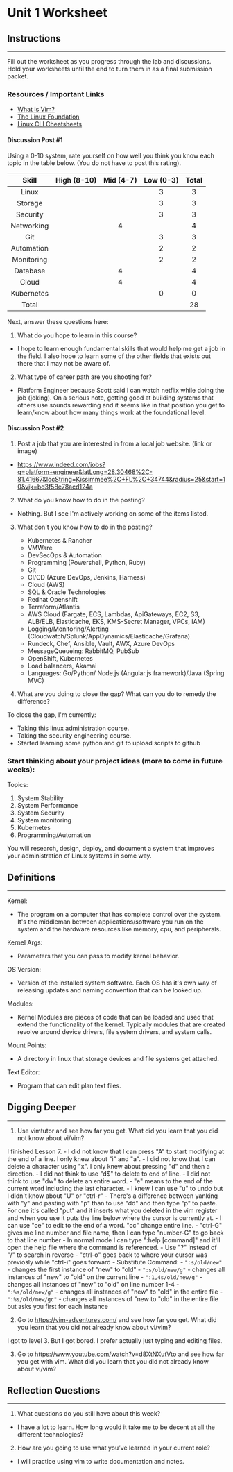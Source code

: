 # Unit 1 Worksheet

## Instructions

---

Fill out the worksheet as you progress through the lab and discussions.
Hold your worksheets until the end to turn them in as a final submission packet.

### Resources / Important Links

- [What is Vim?](https://github.com/vim/vim)
- [The Linux Foundation](https://www.linux.org/pages/download/)
- [Linux CLI Cheatsheets](https://www.digitalocean.com/community/tutorials/linux-commands)

#### Discussion Post #1

Using a 0-10 system, rate yourself on how well you think you know each topic in the table below. (You do not have to post this rating).

|   Skill    | High (8-10) | Mid (4-7) | Low (0-3) | Total |
| :--------: | :---------: | :-------: | :-------: | :---: |
|   Linux    |             |           |     3     |   3   |
|  Storage   |             |           |     3     |   3   |
|  Security  |             |           |     3     |   3   |
| Networking |             |     4     |           |   4   |
|    Git     |             |           |     3     |   3   |
| Automation |             |           |     2     |   2   |
| Monitoring |             |           |     2     |   2   |
|  Database  |             |     4     |           |   4   |
|   Cloud    |             |     4     |           |   4   |
| Kubernetes |             |           |     0     |   0   |
|   Total    |             |           |           |   28  |


Next, answer these questions here:

1. What do you hope to learn in this course?
 - I hope to learn enough fundamental skills that would help me get a job in the field. I also hope to learn some of the other fields that exists out there that I may not be aware of.

2. What type of career path are you shooting for?
 - Platform Engineer because Scott said I can watch netflix while doing the job (joking). On a serious note, getting good at building systems that others use sounds rewarding and it seems like in that position you get to learn/know about how many things work at the foundational level.

#### Discussion Post #2

1. Post a job that you are interested in from a local job website. (link or image)
 - https://www.indeed.com/jobs?q=platform+engineer&latLong=28.30468%2C-81.41667&locString=Kissimmee%2C+FL%2C+34744&radius=25&start=10&vjk=bd3f58e78acd124a

2. What do you know how to do in the posting?
 - Nothing.  But I see I'm actively working on some of the items listed.

3. What don't you know how to do in the posting?

    - Kubernetes & Rancher
    - VMWare
    - DevSecOps & Automation
    - Programming (Powershell, Python, Ruby)
    - Git
    - CI/CD (Azure DevOps, Jenkins, Harness)
    - Cloud (AWS)
    - SQL & Oracle Technologies
    - Redhat Openshift
    - Terraform/Atlantis
    - AWS Cloud (Fargate, ECS, Lambdas, ApiGateways, EC2, S3, ALB/ELB, Elasticache, EKS, KMS-Secret Manager, VPCs, IAM)
    - Logging/Monitoring/Alerting (Cloudwatch/Splunk/AppDynamics/Elasticache/Grafana)
    - Rundeck, Chef, Ansible, Vault, AWX, Azure DevOps
    - MessageQueueing: RabbitMQ, PubSub
    - OpenShift, Kubernetes
    - Load balancers, Akamai
    - Languages: Go/Python/ Node.js (Angular.js framework)/Java (Spring MVC)

4. What are you doing to close the gap? What can you do to remedy the difference?

To close the gap, I'm currently:
* Taking this linux administration course.
* Taking the security engineering course.
* Started learning some python and git to upload scripts to github

### Start thinking about your project ideas (more to come in future weeks):

Topics:

1. System Stability
2. System Performance
3. System Security
4. System monitoring
5. Kubernetes
6. Programming/Automation

You will research, design, deploy, and document a system that improves your administration of Linux systems in some way.

## Definitions

---

Kernel:
 - The program on a computer that has complete control over the system.  It's the middleman between applications/software you run on the system and the hardware resources like memory, cpu, and peripherals.

Kernel Args:
 - Parameters that you can pass to modify kernel behavior.

OS Version:
 - Version of the installed system software.  Each OS has it's own way of releasing updates and naming convention that can be looked up.

Modules:
 - Kernel Modules are pieces of code that can be loaded and used that extend the functionality of the kernel.  Typically modules that are created revolve around device drivers, file system drivers, and system calls.

Mount Points:
 - A directory in linux that storage devices and file systems get attached.

Text Editor:
 - Program that can edit plan text files.


## Digging Deeper

---

1. Use vimtutor and see how far you get. What did you learn that you did not know about vi/vim?

I finished Lesson 7.
    - I did not know that I can press "A" to start modifying at the end of a line.  I only knew about "i" and "a".
    - I did not know that I can delete a character using "x".  I only knew about pressing "d" and then a direction.
    - I did not think to use "d$" to delete to end of line.
    - I did not think to use "dw" to delete an entire word.
    - "e" means to the end of the current word including the last character.
    - I knew I can use "u" to undo but I didn't know about "U" or "ctrl-r"
    - There's a difference between yanking with "y" and pasting with "p" than to use "dd" and then type "p" to paste.  For one it's called "put" and it inserts what you deleted in the vim register and when you use it puts the line below where the cursor is currently at.
    - I can use "ce" to edit to the end of a word.  "cc" change entire line.
    - "ctrl-G" gives me line number and file name, then I can type "number-G" to go back to that line number
    - In normal mode I can type ":help [command]" and it'll open the help file where the command is referenced.
    - Use "?" instead of "/" to search in reverse
    - "ctrl-o" goes back to where your cursor was previosly while "ctrl-i" goes forward
    - Substitute Command:
      - `":s/old/new"` - changes the first instance of "new" to "old"
      - `":s/old/new/g"` - changes all instances of "new" to "old" on the current line
      - `":1,4s/old/new/g"` - changes all instances of "new" to "old" on line number 1-4
      - `":%s/old/new/g"` - changes all instances of "new" to "old" in the entire file
      - `":%s/old/new/gc"` - changes all instances of "new to "old" in the entire file but asks you first for each instance

2. Go to <https://vim-adventures.com/> and see how far you get. What did you learn that you did not already know about vi/vim?

I got to level 3.  But I got bored.  I prefer actually just typing and editing files.

3. Go to <https://www.youtube.com/watch?v=d8XtNXutVto> and see how far you get with vim. What did you learn that you did not already know about vi/vim?

## Reflection Questions

---

1. What questions do you still have about this week?
 - I have a lot to learn.  How long would it take me to be decent at all the different technologies?

2. How are you going to use what you’ve learned in your current role?
 - I will practice using vim to write documentation and notes. 
